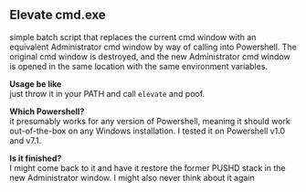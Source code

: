 ## Elevate cmd.exe
simple batch script that replaces the current cmd window with an equivalent Administrator cmd window by way of calling into Powershell. The original cmd window is destroyed, and the new Administrator cmd window is opened in the same location with the same environment variables.

**Usage be like**  
just throw it in your PATH and call `elevate` and poof.

**Which Powershell?**  
it presumably works for any version of Powershell, meaning it should work out-of-the-box on any Windows installation. I tested it on Powershell v1.0 and v7.1.

**Is it finished?**  
I might come back to it and have it restore the former PUSHD stack in the new Administrator window. I might also never think about it again

